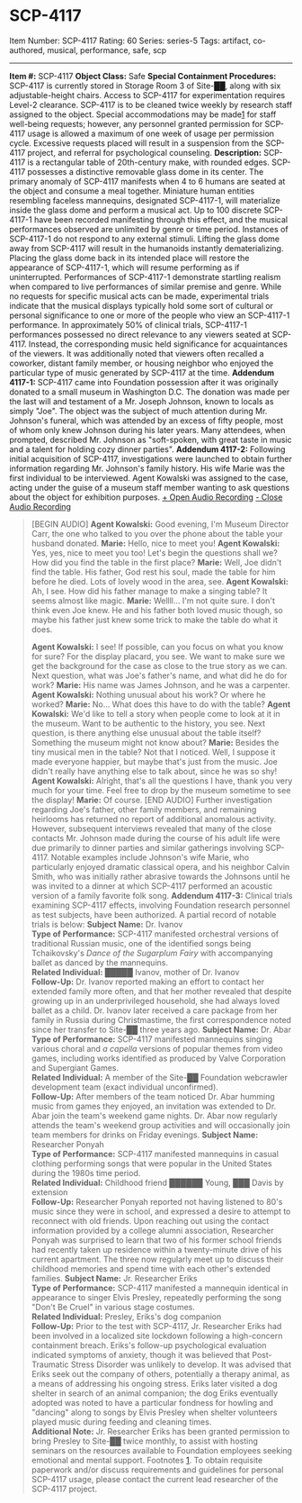 # SCP-4117
Item Number: SCP-4117
Rating: 60
Series: series-5
Tags: artifact, co-authored, musical, performance, safe, scp

---

**Item #:** SCP-4117
**Object Class:** Safe
**Special Containment Procedures:** SCP-4117 is currently stored in Storage Room 3 of Site-██, along with six adjustable-height chairs. Access to SCP-4117 for experimentation requires Level-2 clearance. SCP-4117 is to be cleaned twice weekly by research staff assigned to the object.
Special accommodations may be made[1](javascript:;) for staff well-being requests; however, any personnel granted permission for SCP-4117 usage is allowed a maximum of one week of usage per permission cycle. Excessive requests placed will result in a suspension from the SCP-4117 project, and referral for psychological counseling.
**Description:** SCP-4117 is a rectangular table of 20th-century make, with rounded edges. SCP-4117 possesses a distinctive removable glass dome in its center.
The primary anomaly of SCP-4117 manifests when 4 to 6 humans are seated at the object and consume a meal together. Miniature human entities resembling faceless mannequins, designated SCP-4117-1, will materialize inside the glass dome and perform a musical act. Up to 100 discrete SCP-4117-1 have been recorded manifesting through this effect, and the musical performances observed are unlimited by genre or time period.
Instances of SCP-4117-1 do not respond to any external stimuli. Lifting the glass dome away from SCP-4117 will result in the humanoids instantly dematerializing. Placing the glass dome back in its intended place will restore the appearance of SCP-4117-1, which will resume performing as if uninterrupted.
Performances of SCP-4117-1 demonstrate startling realism when compared to live performances of similar premise and genre. While no requests for specific musical acts can be made, experimental trials indicate that the musical displays typically hold some sort of cultural or personal significance to one or more of the people who view an SCP-4117-1 performance.
In approximately 50% of clinical trials, SCP-4117-1 performances possessed no direct relevance to any viewers seated at SCP-4117. Instead, the corresponding music held significance for acquaintances of the viewers. It was additionally noted that viewers often recalled a coworker, distant family member, or housing neighbor who enjoyed the particular type of music generated by SCP-4117 at the time.
**Addendum 4117-1:** SCP-4117 came into Foundation possession after it was originally donated to a small museum in Washington D.C. The donation was made per the last will and testament of a Mr. Joseph Johnson, known to locals as simply "Joe". The object was the subject of much attention during Mr. Johnson's funeral, which was attended by an excess of fifty people, most of whom only knew Johnson during his later years. Many attendees, when prompted, described Mr. Johnson as "soft-spoken, with great taste in music and a talent for holding cozy dinner parties".
**Addendum 4117-2:** Following initial acquisition of SCP-4117, investigations were launched to obtain further information regarding Mr. Johnson's family history. His wife Marie was the first individual to be interviewed. Agent Kowalski was assigned to the case, acting under the guise of a museum staff member wanting to ask questions about the object for exhibition purposes.
[\+ Open Audio Recording](javascript:;)
[\- Close Audio Recording](javascript:;)
> [BEGIN AUDIO]
> **Agent Kowalski:** Good evening, I'm Museum Director Carr, the one who talked to you over the phone about the table your husband donated.
> **Marie:** Hello, nice to meet you!
> **Agent Kowalski:** Yes, yes, nice to meet you too! Let's begin the questions shall we? How did you find the table in the first place?
> **Marie:** Well, Joe didn't find the table. His father, God rest his soul, made the table for him before he died. Lots of lovely wood in the area, see.
> **Agent Kowalski:** Ah, I see. How did his father manage to make a singing table? It seems almost like magic.
> **Marie:** Wellll… I'm not quite sure. I don't think even Joe knew. He and his father both loved music though, so maybe his father just knew some trick to make the table do what it does.  
>    
>  **Agent Kowalski:** I see! If possible, can you focus on what you know for sure? For the display placard, you see. We want to make sure we get the background for the case as close to the true story as we can. Next question, what was Joe's father's name, and what did he do for work?
> **Marie:** His name was James Johnson, and he was a carpenter.
> **Agent Kowalski:** Nothing unusual about his work? Or where he worked?
> **Marie:** No… What does this have to do with the table?
> **Agent Kowalski:** We'd like to tell a story when people come to look at it in the museum. Want to be authentic to the history, you see. Next question, is there anything else unusual about the table itself? Something the museum might not know about?
> **Marie:** Besides the tiny musical men in the table? Not that I noticed. Well, I suppose it made everyone happier, but maybe that's just from the music. Joe didn't really have anything else to talk about, since he was so shy!
> **Agent Kowalski:** Alright, that's all the questions I have, thank you very much for your time. Feel free to drop by the museum sometime to see the display!
> **Marie:** Of course.
> [END AUDIO]
Further investigation regarding Joe's father, other family members, and remaining heirlooms has returned no report of additional anomalous activity. However, subsequent interviews revealed that many of the close contacts Mr. Johnson made during the course of his adult life were due primarily to dinner parties and similar gatherings involving SCP-4117. Notable examples include Johnson's wife Marie, who particularly enjoyed dramatic classical opera, and his neighbor Calvin Smith, who was initially rather abrasive towards the Johnsons until he was invited to a dinner at which SCP-4117 performed an acoustic version of a family favorite folk song.
**Addendum 4117-3:** Clinical trials examining SCP-4117 effects, involving Foundation research personnel as test subjects, have been authorized. A partial record of notable trials is below:
> **Subject Name:** Dr. Ivanov  
>  **Type of Performance:** SCP-4117 manifested orchestral versions of traditional Russian music, one of the identified songs being Tchaikovsky's _Dance of the Sugarplum Fairy_ with accompanying ballet as danced by the mannequins.  
>  **Related Individual:** █████ Ivanov, mother of Dr. Ivanov  
>  **Follow-Up:** Dr. Ivanov reported making an effort to contact her extended family more often, and that her mother revealed that despite growing up in an underprivileged household, she had always loved ballet as a child. Dr. Ivanov later received a care package from her family in Russia during Christmastime, the first correspondence noted since her transfer to Site-██ three years ago.
> **Subject Name:** Dr. Abar  
>  **Type of Performance:** SCP-4117 manifested mannequins singing various choral and _a capella_ versions of popular themes from video games, including works identified as produced by Valve Corporation and Supergiant Games.  
>  **Related Individual:** A member of the Site-██ Foundation webcrawler development team (exact individual unconfirmed).  
>  **Follow-Up:** After members of the team noticed Dr. Abar humming music from games they enjoyed, an invitation was extended to Dr. Abar join the team's weekend game nights. Dr. Abar now regularly attends the team's weekend group activities and will occasionally join team members for drinks on Friday evenings.
> **Subject Name:** Researcher Ponyah  
>  **Type of Performance:** SCP-4117 manifested mannequins in casual clothing performing songs that were popular in the United States during the 1980s time period.  
>  **Related Individual:** Childhood friend ██████ Young, ███ Davis by extension  
>  **Follow-Up:** Researcher Ponyah reported not having listened to 80's music since they were in school, and expressed a desire to attempt to reconnect with old friends. Upon reaching out using the contact information provided by a college alumni association, Researcher Ponyah was surprised to learn that two of his former school friends had recently taken up residence within a twenty-minute drive of his current apartment. The three now regularly meet up to discuss their childhood memories and spend time with each other's extended families.
> **Subject Name:** Jr. Researcher Eriks  
>  **Type of Performance:** SCP-4117 manifested a mannequin identical in appearance to singer Elvis Presley, repeatedly performing the song "Don't Be Cruel" in various stage costumes.  
>  **Related Individual:** Presley, Eriks's dog companion  
>  **Follow-Up:** Prior to the test with SCP-4117, Jr. Researcher Eriks had been involved in a localized site lockdown following a high-concern containment breach. Eriks's follow-up psychological evaluation indicated symptoms of anxiety, though it was believed that Post-Traumatic Stress Disorder was unlikely to develop. It was advised that Eriks seek out the company of others, potentially a therapy animal, as a means of addressing his ongoing stress. Eriks later visited a dog shelter in search of an animal companion; the dog Eriks eventually adopted was noted to have a particular fondness for howling and "dancing" along to songs by Elvis Presley when shelter volunteers played music during feeding and cleaning times.  
>  **Additional Note:** Jr. Researcher Eriks has been granted permission to bring Presley to Site-██ twice monthly, to assist with hosting seminars on the resources available to Foundation employees seeking emotional and mental support.
Footnotes
[1](javascript:;). To obtain requisite paperwork and/or discuss requirements and guidelines for personal SCP-4117 usage, please contact the current lead researcher of the SCP-4117 project.